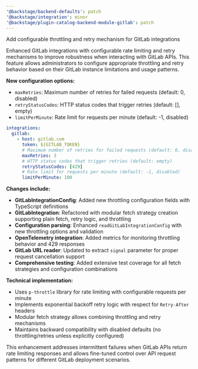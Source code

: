 ```yaml
---
'@backstage/backend-defaults': patch
'@backstage/integration': minor
'@backstage/plugin-catalog-backend-module-gitlab': patch
---
```


Add configurable throttling and retry mechanism for GitLab integrations

Enhanced GitLab integrations with configurable rate limiting and retry mechanisms to improve robustness when interacting with GitLab APIs. This feature allows administrators to configure appropriate throttling and retry behavior based on their GitLab instance limitations and usage patterns.

**New configuration options:**

- `maxRetries`: Maximum number of retries for failed requests (default: 0, disabled)
- `retryStatusCodes`: HTTP status codes that trigger retries (default: [], empty)
- `limitPerMinute`: Rate limit for requests per minute (default: -1, disabled)

```yaml
integrations:
  gitlab:
    - host: gitlab.com
      token: ${GITLAB_TOKEN}
      # Maximum number of retries for failed requests (default: 0, disabled)
      maxRetries: 3
      # HTTP status codes that trigger retries (default: empty)
      retryStatusCodes: [429]
      # Rate limit for requests per minute (default: -1, disabled)
      limitPerMinute: 100
```

**Changes include:**

- **GitLabIntegrationConfig**: Added new throttling configuration fields with TypeScript definitions
- **GitLabIntegration**: Refactored with modular fetch strategy creation supporting plain fetch, retry logic, and throttling
- **Configuration parsing**: Enhanced `readGitLabIntegrationConfig` with new throttling options and validation
- **OpenTelemetry integration**: Added metrics for monitoring throttling behavior and 429 responses
- **GitLab URL reader**: Updated to extract `signal` parameter for proper request cancellation support
- **Comprehensive testing**: Added extensive test coverage for all fetch strategies and configuration combinations

**Technical implementation:**

- Uses `p-throttle` library for rate limiting with configurable requests per minute
- Implements exponential backoff retry logic with respect for `Retry-After` headers
- Modular fetch strategy allows combining throttling and retry mechanisms
- Maintains backward compatibility with disabled defaults (no throttling/retries unless explicitly configured)

This enhancement addresses intermittent failures when GitLab APIs return rate limiting responses and allows fine-tuned control over API request patterns for different GitLab deployment scenarios.
